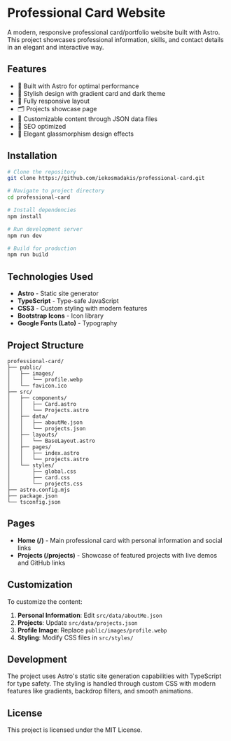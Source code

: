 # Professional Card Website

A modern, responsive professional card/portfolio website built with Astro. This project showcases professional information, skills, and contact details in an elegant and interactive way.

## Features

- 🚀 Built with Astro for optimal performance
- 🎨 Stylish design with gradient card and dark theme
- 📱 Fully responsive layout
- 🗂️ Projects showcase page
- 🔧 Customizable content through JSON data files
- 🎯 SEO optimized
- 💎 Elegant glassmorphism design effects

## Installation

```bash
# Clone the repository
git clone https://github.com/iekosmadakis/professional-card.git

# Navigate to project directory
cd professional-card

# Install dependencies
npm install

# Run development server
npm run dev

# Build for production
npm run build
```

## Technologies Used

- **Astro** - Static site generator
- **TypeScript** - Type-safe JavaScript
- **CSS3** - Custom styling with modern features
- **Bootstrap Icons** - Icon library
- **Google Fonts (Lato)** - Typography

## Project Structure

```
professional-card/
├── public/
│   ├── images/
│   │   └── profile.webp
│   └── favicon.ico
├── src/
│   ├── components/
│   │   ├── Card.astro
│   │   └── Projects.astro
│   ├── data/
│   │   ├── aboutMe.json
│   │   └── projects.json
│   ├── layouts/
│   │   └── BaseLayout.astro
│   ├── pages/
│   │   ├── index.astro
│   │   └── projects.astro
│   └── styles/
│       ├── global.css
│       ├── card.css
│       └── projects.css
├── astro.config.mjs
├── package.json
└── tsconfig.json
```

## Pages

- **Home (/)** - Main professional card with personal information and social links
- **Projects (/projects)** - Showcase of featured projects with live demos and GitHub links

## Customization

To customize the content:

1. **Personal Information**: Edit `src/data/aboutMe.json`
2. **Projects**: Update `src/data/projects.json` 
3. **Profile Image**: Replace `public/images/profile.webp`
4. **Styling**: Modify CSS files in `src/styles/`

## Development

The project uses Astro's static site generation capabilities with TypeScript for type safety. The styling is handled through custom CSS with modern features like gradients, backdrop filters, and smooth animations.

## License

This project is licensed under the MIT License.

